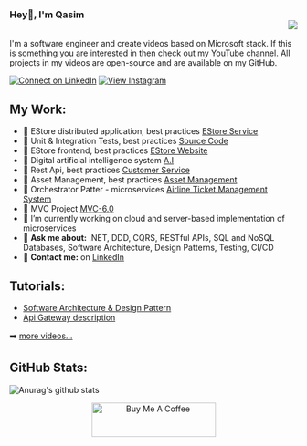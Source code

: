 ### Hey👋, I'm Qasim <div align = 'right'>![](https://komarev.com/ghpvc/?username=qasimshk&color=blue)</div>
I'm a software engineer and create videos based on Microsoft stack. If this is something you are interested in then check out my YouTube channel. All projects in my videos are open-source and are available on my GitHub.

[![Connect on LinkedIn](https://img.shields.io/badge/connect-%230077B5.svg?&style=for-the-badge&logo=linkedin)](https://www.linkedin.com/in/muhammadqasim1985/)
[![View Instagram](https://img.shields.io/badge/view-%23E4405F.svg?&style=for-the-badge&logo=instagram&logoColor=white)](https://www.instagram.com/clevertalker/)



## My Work:
- 🔭 EStore distributed application, best practices [EStore Service](https://github.com/qasimshk/EStore)
- 🔭 Unit & Integration Tests, best practices [Source Code](https://github.com/qasimshk/EStore-distributed-application/tree/main/Src/estore.api.tests)
- 🔭 EStore frontend, best practices [EStore Website](https://github.com/qasimshk/EStore-Web)
- 🔭 Digital artificial intelligence system [A.I](https://github.com/qasimshk/A.I)
- 🔭 Rest Api, best practices [Customer Service](https://github.com/qasimshk/CustomerService)
- 🔭 Asset Management, best practices [Asset Management](https://github.com/qasimshk/AssetManagement)
- 🔭 Orchestrator Patter - microservices [Airline Ticket Management System](https://github.com/qasimshk/AirlineManagementSystem)
- 🔭 MVC Project [MVC-6.0](https://github.com/qasimshk/MVC-6.0)
- 🌱 I’m currently working on cloud and server-based implementation of microservices
- 💬 <b>Ask me about:</b> .NET, DDD, CQRS, RESTful APIs, SQL and NoSQL Databases, Software Architecture, Design Patterns, Testing, CI/CD
- 💬 <b>Contact me:</b> on [LinkedIn](https://www.linkedin.com/in/muhammadqasim1985/)


## Tutorials:
<!-- youtube videos: Start -->
- [Software Architecture & Design Pattern](https://www.youtube.com/watch?v=G5yfqUHsOPc)
- [Api Gateway description](https://www.youtube.com/watch?v=g7k0lh58CRc)
<!-- youtube videos: End -->

➡️ [more videos...](https://www.youtube.com/channel/UCogGW-NRuadwBO12383k18A/videos)

## GitHub Stats:
![Anurag's github stats](https://github-readme-stats.vercel.app/api?username=qasimshk&show_icons=true&theme=radical)

<p align="center">
<a href="https://buymeacoffee.com/cematix" target="_blank"><img src="https://cdn.buymeacoffee.com/buttons/v2/default-yellow.png" alt="Buy Me A Coffee" style="height: 60px !important;width: 217px !important;" ></a>
</p>
